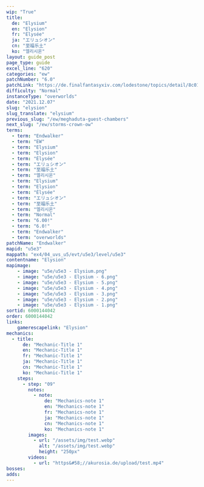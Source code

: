 ```yaml
---
wip: "True"
title:
  de: "Elysium"
  en: "Elysion"
  fr: "Élysée"
  ja: "エリュシオン"
  cn: "至福乐土"
  ko: "엘리시온"
layout: guide_post
page_type: guide
excel_line: "620"
categories: "ew"
patchNumber: "6.0"
patchLink: "https://de.finalfantasyxiv.com/lodestone/topics/detail/8c0146ce7f89035f0f27dcad1edcf30d3037fcf5"
difficulty: "Normal"
instanceType: "overworlds"
date: "2021.12.07"
slug: "elysion"
slug_translate: "elysium"
previous_slug: "/ew/meghaduta-guest-chambers"
next_slug: "/ew/storms-crown-ow"
terms:
  - term: "Endwalker"
  - term: "EW"
  - term: "Elysium"
  - term: "Elysion"
  - term: "Élysée"
  - term: "エリュシオン"
  - term: "至福乐土"
  - term: "엘리시온"
  - term: "Elysium"
  - term: "Elysion"
  - term: "Élysée"
  - term: "エリュシオン"
  - term: "至福乐土"
  - term: "엘리시온"
  - term: "Normal"
  - term: "6.00!"
  - term: "6.0!"
  - term: "Endwalker"
  - term: "overworlds"
patchName: "Endwalker"
mapid: "u5e3"
mappath: "ex4/04_uvs_u5/evt/u5e3/level/u5e3"
contentname: "Elysion"
mapimage:
    - image: "u5e/u5e3 - Elysium.png"
    - image: "u5e/u5e3 - Elysium - 6.png"
    - image: "u5e/u5e3 - Elysium - 5.png"
    - image: "u5e/u5e3 - Elysium - 4.png"
    - image: "u5e/u5e3 - Elysium - 3.png"
    - image: "u5e/u5e3 - Elysium - 2.png"
    - image: "u5e/u5e3 - Elysium - 1.png"
sortid: 6000144042
order: 6000144042
links:
    gamerescapelink: "Elysion"
mechanics:
  - title:
      de: "Mechanic-Title 1"
      en: "Mechanic-Title 1"
      fr: "Mechanic-Title 1"
      ja: "Mechanic-Title 1"
      cn: "Mechanic-Title 1"
      ko: "Mechanic-Title 1"
    steps:
      - step: "09"
        notes:
          - note:
              de: "Mechanics-note 1"
              en: "Mechanics-note 1"
              fr: "Mechanics-note 1"
              ja: "Mechanics-note 1"
              cn: "Mechanics-note 1"
              ko: "Mechanics-note 1"
        images:
          - url: "/assets/img/test.webp"
            alt: "/assets/img/test.webp"
            height: "250px"
        videos:
          - url: "https&#58;//akurosia.de/upload/test.mp4"
bosses:
adds:
---
```

